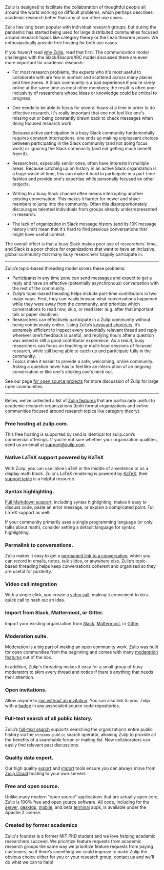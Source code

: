 Zulip is designed to facilitate the collaboration of thoughtful people
all around the world working on difficult problems, which perhaps
describes academic research better than any of our other use cases.

Zulip has long been popular with individual research groups, but
during the pandemic has started being used for large distributed
communities focused around research topics like category theory or the
Lean theorem prover.  We enthusiastically provide free hosting for
both use cases.

If you haven’t read [why Zulip](/why-zulip), read that first.  The
communication model challenges with the Slack/Discord/IRC model
discussed there are even more important for academic research:

* For most research problems, the experts who it's most useful to
  collaborate with are few in number and scattered across many places
  and time zones.  A Slack community is a bad experience if you’re
  rarely online at the same time as most other members; the result is
  often poor inclusivity of researchers whose ideas or knowledge could
  be critical to progress.

* One needs to be able to focus for several hours at a time in order
  to do effective research.  It's really important that one not feel
  like one's missing out or being constantly drawn back to check
  messages when doing focused research work.

  Because active participation in a busy Slack community fundamentally
  requires constant interruptions, one ends up making unpleasant
  choices between participating in the Slack community (and not doing
  focus work) or ignoring the Slack community (and not getting much
  benefit from it).

* Researchers, especially senior ones, often have interests in
  multiple areas.  Because catching up on history in an active Slack
  organization is a huge waste of time, this can make it hard to
  participate in a part-time fashion and provide one's expertise while
  personally focused on other projects.
* Writing to a busy Slack channel often means interrupting another
  existing conversation. This makes it harder for newer and shyer
  members to jump into the community. Often this disproportionately
  discourages talented individuals from groups already
  underrepresented in research.
* The lack of organization in Slack message history (and its 10K
  message history limit) mean that it's hard to find previous
  conversations that might have useful context.

The overall effect is that a busy Slack makes poor use of researchers'
time, and Slack is a poor choice for organizations that want to have
an inclusive, global community that many busy researchers happily
participate in.

------------------------------------------

Zulip’s topic-based threading model solves these problems:

* Participants in any time zone can send messages and expect to get a
  reply and have an effective (potentially asynchronous) conversation
  with the rest of the community.
* Zulip’s topic-based theading helps include part-time contributors in
  two major ways.  First, they can easily browse what conversations
  happened while they were away from the community, and prioritize
  which conversations to read now, skip, or read later (e.g. after
  that important talk or paper deadline).
* Researchers can effectively participate in a Zulip community without
  being continuously online.  Using Zulip’s [keyboard
  shortcuts](/help/keyboard-shortcuts), it’s extremely efficient to
  inspect every potentially relevant thread and reply wherever one’s
  feedback is useful, and replying hours after a question was asked is
  still a good contributor experience.  As a result, busy researchers
  can focus on teaching or multi-hour sessions of focused research,
  while still being able to catch up and participate fully in the
  community.
* Topics make it easier to provide a safe, welcoming, online
  community.  Asking a question never has to feel like an interruption
  of an ongoing conversation or like one's sticking one's neck out.

See our page [for open source projects](/for/open-source) for more
discussion of Zulip for large open communities.

------------------------------------------

Below, we’ve collected a list of [Zulip features](/features) that are
particularly useful to academic research organizations (both formal
organizations and online communities focused around research topics
like category theory).

### Free hosting at zulip.com.

This free hosting is supported by (and is identical to) zulip.com’s
commercial offerings.  If you’re not sure whether your organization
qualifies, send us an email at support@zulip.com.

### Native LaTeX support powered by KaTeX

With Zulip, you can use inline LaTeX in the middle of a sentence or as
a display math block.  Zulip's LaTeX rendering is powered by
[KaTeX](https://katex.org); their [support
table](https://katex.org/docs/support_table.html) is a helpful
resource.

### Syntax highlighting.

[Full Markdown support](/help/format-your-message-using-markdown), including
syntax highlighting, makes it easy to discuss code, paste an error message,
or explain a complicated point. Full LaTeX support as well.

If your community primarily uses a single programming language (or
only talks about math), consider setting a default language for syntax
highlighting.

### Permalink to conversations.

Zulip makes it easy to get a [permanent link to a
conversation](/help/link-to-a-message-or-conversation), which you can
record in emails, notes, talk slides, or anywhere else. Zulip’s
topic-based threading helps keep conversations coherent and organized
so they are useful for posterity.

### Video call integration

With a single click, you create a [video call](/help/start-a-call),
making it convenient to do a quick call to hash out an idea.

### Import from Slack, Mattermost, or Gitter.

Import your existing organization from [Slack](/help/import-from-slack),
[Mattermost](/help/import-from-mattermost), or
[Gitter](/help/import-from-gitter).

### Moderation suite.

Moderation is a big part of making an open community work. Zulip was built
for open communities from the beginning and comes with many
[moderation features](/help/moderating-open-organizations) out of the
box.

In addition, Zulip's threading makes it easy for a small group of busy
moderators to skim every thread and notice if there's anything that
needs their attention.

### Open invitations.

Allow anyone to [join without an
invitation](/help/allow-anyone-to-join-without-an-invitation).  You
can also link to your Zulip with a [badge](/help/linking-to-zulip) in
any associated source code repositories.

### Full-text search of all public history.

Zulip’s [full-text search](/help/search-for-messages) supports
searching the organization’s entire public history via the
`streams:public` search operator, allowing Zulip to provide all the
benefits of a searchable forum or mailing list.  New collaborators can
easily find relevant past discussions.

### Quality data export.

Our high quality [export](/help/export-your-organization) and
[import](https://zulip.readthedocs.io/en/latest/production/export-and-import.html)
tools ensure you can always move from [Zulip Cloud](https://zulip.com)
hosting to your own servers.

### Free and open source.

Unlike many modern "open source" applications that are actually open
core, Zulip is 100% free and open source software.  All code,
including for the [server](https://github.com/zulip/zulip),
[desktop](https://github.com/zulip/zulip-desktop),
[mobile](https://github.com/zulip/zulip-mobile), and beta
[terminal](https://github.com/zulip/zulip-terminal) apps, is available
under the Apache 2 license.

### Created by former academics

Zulip's founder is a former MIT PhD student and we love helping
academic researchers succeed.  We prioritize feature requests from
academic research groups the same way we prioritize feature requests
from paying customers, so if there’s something we could improve to
make Zulip the obvious choice either for you or your research group,
[contact us](/help/contact-support) and we'll do what we can to help!
